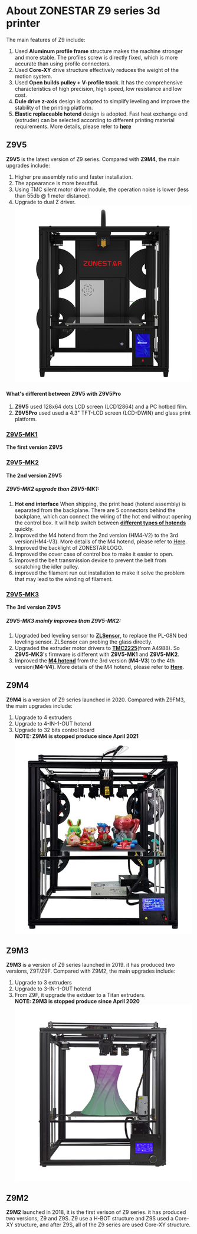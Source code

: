 # About ZONESTAR Z9 series 3d printer
The main features of Z9 include:  
1. Used **Aluminum profile frame** structure makes the machine  stronger and more stable. The profiles screw is directly fixed, which is more accurate than using profile connectors.  
2. Used **Core-XY** drive structure effectively reduces the weight of the motion system.
3. Used **Open builds pulley + V-profile track**. It has the comprehensive characteristics of high precision, high speed, low resistance and low cost.  
4. **Dule drive z-axis** design is adopted to simplify leveling and improve the stability of the printing platform.  
5. **Elastic replaceable hotend** design is adopted. Fast heat exchange end (extruder) can be selected according to different printing material requirements.   More details, please refer to [**here**](https://github.com/ZONESTAR3D/Upgrade-kit-guide/tree/main/HOTEND)

## Z9V5
**Z9V5** is the latest version of Z9 series. Compared with **Z9M4**, the main upgrades include:  
1. Higher pre assembly ratio and faster installation.  
2. The appearance is more beautiful.  
3. Using TMC silent motor drive module, the operation noise is lower (less than 55db @ 1 meter distance).  
4. Upgrade to dual Z driver.  
![Z9V5](Z9V5.jpg)
#### What's different between Z9V5 with Z9V5Pro    
1. **Z9V5** used 128x64 dots LCD screen (LCD12864) and a PC hotbed film.  
2. **Z9V5Pro** used used a 4.3" TFT-LCD screen (LCD-DWIN) and glass print platform.
  
### [Z9V5-MK1](https://github.com/ZONESTAR3D/Z9/tree/main/Z9V5/Z9V5-MK1) 
**The first version Z9V5**
### [Z9V5-MK2](https://github.com/ZONESTAR3D/Z9/tree/main/Z9V5/Z9V5-MK2)
**The 2nd version Z9V5**
##### Z9V5-MK2 upgrade than Z9V5-MK1:  
1. **Hot end interface** When shipping, the print head (hotend assembly) is separated from the backplane. There are 5 connectors behind the backplane, which can connect the wiring of the hot end without opening the control box. It will help switch between [**different types of hotends**](https://github.com/ZONESTAR3D/Upgrade-kit-guide/tree/main/HOTEND) quickly.  
2. Improved the M4 hotend from the 2nd version (HM4-V2) to the 3rd version(HM4-V3). More details of the M4 hotend, please refer to [Here](https://github.com/ZONESTAR3D/Upgrade-kit-guide/tree/main/HOTEND/M4%20%204-IN-1-OUT%20Mixing%20Color%20Hotend).  
3. Improved the backlight of ZONESTAR LOGO.  
4. Improved the cover case of control box to make it easier to open.  
5. improved the belt transmission device to prevent the belt from scratching the idler pulley.  
6. improved the filament run out installation to make it solve the problem that may lead to the winding of filament.    
    
### [Z9V5-MK3](https://github.com/ZONESTAR3D/Z9/tree/main/Z9V5/Z9V5-MK3)
**The 3rd version Z9V5**  
##### **Z9V5-MK3 mainly improves than Z9V5-MK2**:  
1. Upgraded bed leveling sensor to [**ZLSensor**](https://aliexpress.com/item/1005002865311470.html), to replace the PL-08N bed leveling sensor. ZLSensor can probing the glass directly.  
2. Upgraded the extruder motor drivers to [**TMC2225**](https://aliexpress.com/item/1005003270721219.html)(from A4988). So **Z9V5-MK3**'s firmware is different with **Z9V5-MK1** and **Z9V5-MK2**.  
3. Improved the [**M4 hotend**](https://aliexpress.com/item/1005001581641783.html) from the 3rd version (**M4-V3**) to the 4th version(**M4-V4**). More details of the M4 hotend, please refer to [**Here**](https://github.com/ZONESTAR3D/Upgrade-kit-guide/tree/main/HOTEND/M4%20%204-IN-1-OUT%20Mixing%20Color%20Hotend). 


## Z9M4 
**Z9M4** is a version of Z9 series launched in 2020. Compared with Z9FM3, the main upgrades include:  
1. Upgrade to 4 extruders  
2. Upgrade to 4-IN-1-OUT hotend  
3. Upgrade to 32 bits control board  
**NOTE: Z9M4 is stopped produce since April 2021**  
![Z9M4](Z9M4.jpg)

## Z9M3 
**Z9M3** is a version of Z9 series launched in 2019.  it has produced two versions, Z9T/Z9F. Compared with Z9M2, the main upgrades include:  
1. Upgrade to 3 extruders  
2. Upgrade to 3-IN-1-OUT hotend  
3. From Z9F, it upgrade the extduer to a Titan extruders.  
**NOTE: Z9M3 is stopped produce since April 2020**  
![Z9FM3](Z9M3.jpg)  

## Z9M2
**Z9M2** launched in 2018, it is the first verison of Z9 series. it has produced two versions, Z9 and Z9S. Z9 use a H-BOT structure and Z9S used a Core-XY structure, and after Z9S, all of the Z9 series are used Core-XY structure.




 


